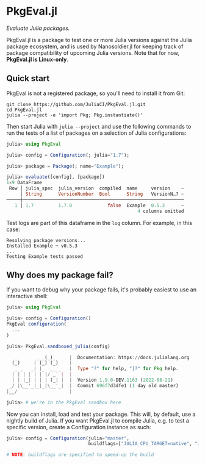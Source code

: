 # PkgEval.jl

*Evaluate Julia packages.*

PkgEval.jl is a package to test one or more Julia versions against the Julia
package ecosystem, and is used by Nanosoldier.jl for keeping track of package
compatibility of upcoming Julia versions. Note that for now, **PkgEval.jl is
Linux-only**.


## Quick start

PkgEval is not a registered package, so you'll need to install it from Git:

```shell
git clone https://github.com/JuliaCI/PkgEval.jl.git
cd PkgEval.jl
julia --project -e 'import Pkg; Pkg.instantiate()'
```

Then start Julia with `julia --project` and use the following commands to run the tests of a
list of packages on a selection of Julia configurations:

```julia
julia> using PkgEval

julia> config = Configuration(; julia="1.7");

julia> package = Package(; name="Example");

julia> evaluate([config], [package])
1×9 DataFrame
 Row │ julia_spec  julia_version  compiled  name     version    ⋯
     │ String      VersionNumber  Bool      String   VersionN…? ⋯
─────┼───────────────────────────────────────────────────────────
   1 │ 1.7         1.7.0             false  Example  0.5.3      ⋯
                                                4 columns omitted
```

Test logs are part of this dataframe in the `log` column. For example, in this case:

```
Resolving package versions...
Installed Example ─ v0.5.3
...
Testing Example tests passed
```


## Why does my package fail?

If you want to debug why your package fails, it's probably easiest to use an interactive
shell:

```julia
julia> using PkgEval

julia> config = Configuration()
PkgEval configuration(
  ...
)

julia> PkgEval.sandboxed_julia(config)

   _       _ _(_)_     |  Documentation: https://docs.julialang.org
  (_)     | (_) (_)    |
   _ _   _| |_  __ _   |  Type "?" for help, "]?" for Pkg help.
  | | | | | | |/ _` |  |
  | | |_| | | | (_| |  |  Version 1.9.0-DEV.1163 (2022-08-21)
 _/ |\__'_|_|_|\__'_|  |  Commit 696f7d3dfe1 (1 day old master)
|__/                   |

julia> # we're in the PkgEval sandbox here
```

Now you can install, load and test your package. This will, by default, use a nightly build
of Julia. If you want PkgEval.jl to compile Julia, e.g. to test a specific version, create
a Configuration instance as such:

```julia
julia> config = Configuration(julia="master",
                              buildflags=["JULIA_CPU_TARGET=native", "JULIA_PRECOMPILE=0"])

# NOTE: buildflags are specified to speed-up the build
```
